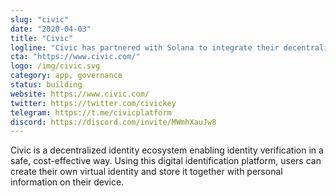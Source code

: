 ```yaml
---
slug: "civic"
date: "2020-04-03"
title: "Civic"
logline: "Civic has partnered with Solana to integrate their decentralised identity solution, targeted at providing low-cost, scalable identity management in emerging economies that lack the infrastructure."
cta: "https://www.civic.com/"
logo: /img/civic.svg
category: app, governance
status: building
website: https://www.civic.com/
twitter: https://twitter.com/civickey
telegram: https://t.me/civicplatform
discord: https://discord.com/invite/MWmhXauJw8
---
```


Civic is a decentralized identity ecosystem enabling identity verification in a safe, cost-effective way. Using this digital identification platform, users can create their own virtual identity and store it together with personal information on their device.
